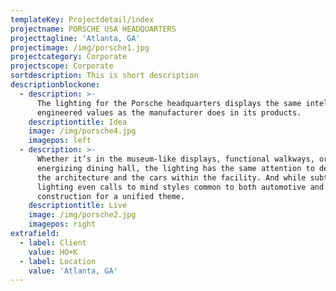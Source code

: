 ```yaml
---
templateKey: Projectdetail/index
projectname: PORSCHE USA HEADQUARTERS
projecttagline: 'Atlanta, GA'
projectimage: /img/porsche1.jpg
projectcategory: Corporate
projectscope: Corporate
sortdescription: This is short description
descriptionblockone:
  - description: >-
      The lighting for the Porsche headquarters displays the same intelligent,
      engineered values as the manufacturer does in its products.
    descriptiontitle: Idea
    image: /img/porsche4.jpg
    imagepos: left
  - description: >-
      Whether it’s in the museum-like displays, functional walkways, or
      energizing dining hall, the lighting has the same attention to detail as
      the architecture and the cars within the facility. And while subtle, the
      lighting even calls to mind styles common to both automotive and
      construction for a unified theme.
    descriptiontitle: Live
    image: /img/porsche2.jpg
    imagepos: right
extrafield:
  - label: Client
    value: HO+K
  - label: Location
    value: 'Atlanta, GA'
---
```


